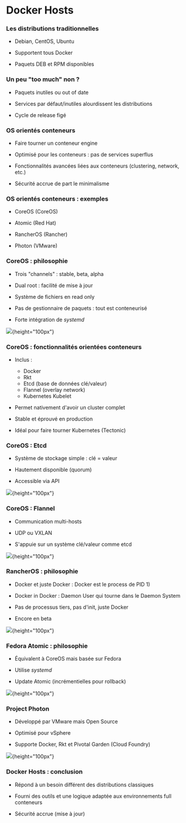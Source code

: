 # Docker Hosts

### Les distributions traditionnelles

- Debian, CentOS, Ubuntu

- Supportent tous Docker

- Paquets DEB et RPM disponibles

### Un peu "too much" non ?

- Paquets inutiles ou out of date

- Services par défaut/inutiles alourdissent les distributions

- Cycle de release figé

### OS orientés conteneurs

- Faire tourner un conteneur engine

- Optimisé pour les conteneurs : pas de services superflus

- Fonctionnalités avancées liées aux conteneurs (clustering, network, etc.)

- Sécurité accrue de part le minimalisme

### OS orientés conteneurs : exemples

- CoreOS (CoreOS)

- Atomic (Red Hat)

- RancherOS (Rancher)

- Photon (VMware)

### CoreOS : philosophie

- Trois "channels" : stable, beta, alpha

- Dual root : facilité de mise à jour

- Système de fichiers en read only

- Pas de gestionnaire de paquets : tout est conteneurisé

- Forte intégration de *systemd*

![](images/docker/coreos.png){height="100px"}

### CoreOS : fonctionnalités orientées conteneurs

- Inclus :
    - Docker
    - Rkt
    - Etcd (base de données clé/valeur)
    - Flannel (overlay network)
    - Kubernetes Kubelet

- Permet nativement d'avoir un cluster complet

- Stable et éprouvé en production

- Idéal pour faire tourner Kubernetes (Tectonic)

### CoreOS : Etcd

- Système de stockage simple : clé = valeur

- Hautement disponible (quorum)

- Accessible via API

![](images/docker/etcd.png){height="100px"}

### CoreOS : Flannel

- Communication multi-hosts

- UDP ou VXLAN

- S'appuie sur un système clé/valeur comme etcd

![](images/docker/flannel.png){height="100px"}

### RancherOS : philosophie

- Docker et juste Docker : Docker est le process de PID 1)

- Docker in Docker : Daemon User qui tourne dans le Daemon System

- Pas de processus tiers, pas d'init, juste Docker

- Encore en beta

![](images/docker/rancher.png){height="100px"}

### Fedora Atomic : philosophie

- Équivalent à CoreOS mais basée sur Fedora

- Utilise *systemd*

- Update Atomic (incrémentielles pour rollback)

![](images/docker/atomic.png){height="100px"}

### Project Photon

- Développé par VMware mais Open Source [](https://github.com/vmware/photon)

- Optimisé pour vSphere

- Supporte Docker, Rkt et Pivotal Garden (Cloud Foundry)

![](images/docker/photon.png){height="100px"}

### Docker Hosts : conclusion

- Répond à un besoin différent des distributions classiques

- Fourni des outils et une logique adaptée aux environnements full conteneurs

- Sécurité accrue (mise à jour)

